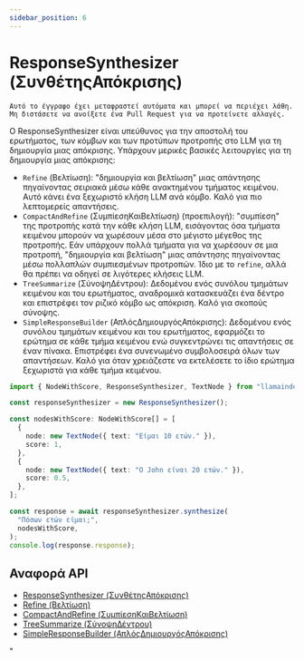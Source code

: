 ```yaml
---
sidebar_position: 6
---
```


# ResponseSynthesizer (ΣυνθέτηςΑπόκρισης)

`Αυτό το έγγραφο έχει μεταφραστεί αυτόματα και μπορεί να περιέχει λάθη. Μη διστάσετε να ανοίξετε ένα Pull Request για να προτείνετε αλλαγές.`

Ο ResponseSynthesizer είναι υπεύθυνος για την αποστολή του ερωτήματος, των κόμβων και των προτύπων προτροπής στο LLM για τη δημιουργία μιας απόκρισης. Υπάρχουν μερικές βασικές λειτουργίες για τη δημιουργία μιας απόκρισης:

- `Refine` (Βελτίωση): "δημιουργία και βελτίωση" μιας απάντησης πηγαίνοντας σειριακά μέσω κάθε ανακτημένου τμήματος κειμένου. Αυτό κάνει ένα ξεχωριστό κλήση LLM ανά κόμβο. Καλό για πιο λεπτομερείς απαντήσεις.
- `CompactAndRefine` (ΣυμπίεσηΚαιΒελτίωση) (προεπιλογή): "συμπίεση" της προτροπής κατά την κάθε κλήση LLM, εισάγοντας όσα τμήματα κειμένου μπορούν να χωρέσουν μέσα στο μέγιστο μέγεθος της προτροπής. Εάν υπάρχουν πολλά τμήματα για να χωρέσουν σε μια προτροπή, "δημιουργία και βελτίωση" μιας απάντησης πηγαίνοντας μέσω πολλαπλών συμπιεσμένων προτροπών. Ίδιο με το `refine`, αλλά θα πρέπει να οδηγεί σε λιγότερες κλήσεις LLM.
- `TreeSummarize` (ΣύνοψηΔέντρου): Δεδομένου ενός συνόλου τμημάτων κειμένου και του ερωτήματος, αναδρομικά κατασκευάζει ένα δέντρο και επιστρέφει τον ριζικό κόμβο ως απόκριση. Καλό για σκοπούς σύνοψης.
- `SimpleResponseBuilder` (ΑπλόςΔημιουργόςΑπόκρισης): Δεδομένου ενός συνόλου τμημάτων κειμένου και του ερωτήματος, εφαρμόζει το ερώτημα σε κάθε τμήμα κειμένου ενώ συγκεντρώνει τις απαντήσεις σε έναν πίνακα. Επιστρέφει ένα συνενωμένο συμβολοσειρά όλων των απαντήσεων. Καλό για όταν χρειάζεστε να εκτελέσετε το ίδιο ερώτημα ξεχωριστά για κάθε τμήμα κειμένου.

```typescript
import { NodeWithScore, ResponseSynthesizer, TextNode } from "llamaindex";

const responseSynthesizer = new ResponseSynthesizer();

const nodesWithScore: NodeWithScore[] = [
  {
    node: new TextNode({ text: "Είμαι 10 ετών." }),
    score: 1,
  },
  {
    node: new TextNode({ text: "Ο John είναι 20 ετών." }),
    score: 0.5,
  },
];

const response = await responseSynthesizer.synthesize(
  "Πόσων ετών είμαι;",
  nodesWithScore,
);
console.log(response.response);
```

## Αναφορά API

- [ResponseSynthesizer (ΣυνθέτηςΑπόκρισης)](../../api/classes/ResponseSynthesizer.md)
- [Refine (Βελτίωση)](../../api/classes/Refine.md)
- [CompactAndRefine (ΣυμπίεσηΚαιΒελτίωση)](../../api/classes/CompactAndRefine.md)
- [TreeSummarize (ΣύνοψηΔέντρου)](../../api/classes/TreeSummarize.md)
- [SimpleResponseBuilder (ΑπλόςΔημιουργόςΑπόκρισης)](../../api/classes/SimpleResponseBuilder.md)

"
